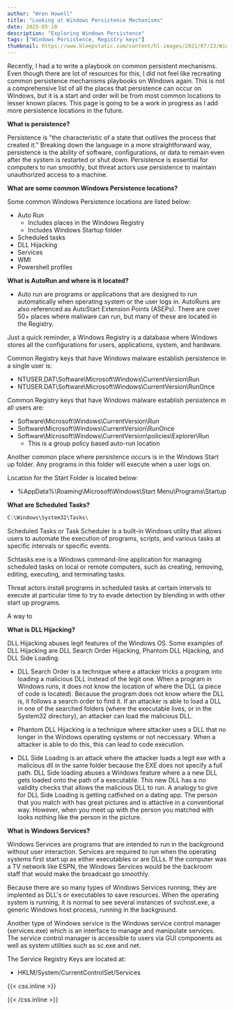 ```yaml
---
author: "Wren Howell"
title: "Looking at Windows Persistence Mechanisms"
date: 2025-05-10
description: "Exploring Windows Persistence"
tags: ["Windows Persistence, Registry keys"]
thumbnail: https://www.bleepstatic.com/content/hl-images/2021/07/23/Windows-attack.jpg
---
```


Recently, I had a to write a playbook on common persistent mechanisms. Even though there are lot of resources for this, I did not feel like recreating common persistence mechanisms playbooks on Windows again. This is not a comprehensive list of all the places that persistence can occur on Windows, but it is a start and order will be from most common locations to lesser known places. This page is going to be a work in progress as I add more persistence locations in the future. 

**What is persistence?**

Persistence is "the characteristic of a state that outlives the process that created it."
Breaking down the language in a more straightforward way, persistence is the ability of software, configurations, or data to remain even after the system is restarted or shut down. Persistence is essential for computers to run smoothly, but threat actors use persistence to maintain unauthorized access to a machine.

**What are some common Windows Persistence locations?**

Some common Windows Persistence locations are listed below:

- Auto Run 
  - Includes places in the Windows Registry 
  - Includes Windows Startup folder
- Scheduled tasks
- DLL Hijacking
- Services 
- WMI
- Powershell profiles


**What is AutoRun and where is it located?**

- Auto run are programs or applications that are designed to run automatically when operating system or the user logs in. AutoRuns are also referenced as  AutoStart Extension Points (ASEPs). There are over 50+ places where maliware can run, but many of these are located in the Registry. 

Just a quick reminder, a Windows Registry is a database where Windows stores all the configurations for users, applications, system, and hardware. 

Common Registry keys that have Windows malware establish persistence in a single user is: 

- NTUSER.DAT\Software\Microsoft\Windows\CurrentVersion\Run
- NTUSER.DAT\Software\Microsoft\Windows\CurrentVersion\RunOnce

Common Registry keys that have Windows malware establish persistence in all users are: 

- Software\Microsoft\Windows\CurrentVersion\Run
- Software\Microsoft\Windows\CurrentVersion\RunOnce
- Software\Microsoft\Windows\CurrentVersion\policies\Explorer\Run
  - This is a group policy based auto-run location 

Another common place where persistence occurs is in the Windows Start up folder. Any programs in this folder will execute when a user logs on. 

Location for the Start Folder is located below:

- %AppData%\Roaming\Microsoft\Windows\Start Menu\Programs\Startup 


**What are Scheduled Tasks?**

```bash
C:\Windows\System32\Tasks\
```
Scheduled Tasks or Task Scheduler is a built-in Windows utility that allows users to automate the execution of programs, scripts, and various tasks at specific intervals or specific events. 

Schtasks.exe is a Windows command-line application for managing scheduled tasks on local or remote computers, such as creating, removing, editing, executing, and terminating tasks. 

Threat actors install programs in scheduled tasks at certain intervals to execute at particular time to try to evade detection by blending in with other start up programs. 

A way to 

**What is DLL Hijacking?**

DLL Hijacking abuses legit features of the Windows OS. Some examples of DLL Hijacking are DLL Search Order Hijacking, Phantom DLL Hijacking, and DLL Side Loading. 

  - DLL Search Order is a technique where a attacker tricks a program into loading a malicious DLL instead of the legit one. When a program in Windows runs, it does not know the location of where the DLL (a piece of code is located). Because the program does not know where the DLL is, it follows a search order to find it. If an attacker is able to load a DLL in one of the searched folders (where the executable lives, or in the System32 directory), an attacker can load the malicious DLL. 

  - Phantom DLL Hijacking is a technique where attacker uses a DLL that no longer in the Windows operating systems or not neccessary. When a attacker is able to do this, this can lead to code execution. 

  - DLL Side Loading is an attack where the attacker loads a legit exe with a malicious dll in the same folder because the EXE does not specify a full path. DLL Side loading abuses a Windows feature where a a new DLL gets loaded onto the path of a executable. This new DLL has a no validity checks that allows the malicious DLL to run. A analogy to give for DLL Side Loading is getting catfished on a dating app. The person that you match with has great pictures and is attactive in a conventional way. However, when you meet up with the person you matched with looks nothing like the person in the picture. 


**What is Windows Services?**

Windows Services are programs that are intended to run in the background without user interaction. Services are required to run when the operating systems first start up as either executables or are DLLs. If the computer was a TV network like ESPN, the Windows Services would be the backroom staff that would make the broadcast go smoothly. 

Because there are so many types of Windows Services running, they are implented as DLL's or executables to save resources. When the operating system is running, it is normal to see several instances of svchost.exe, a generic Windows host process, running in the background. 

Another type of Windows service is the  Windows service control manager (services.exe) which is an interface to manage and manipulate services. The service control manager is accessible to users via GUI components as well as system utilities such as sc.exe and net. 

The Service Registry Keys are located at:

- HKLM/System/CurrentControlSet/Services  


{{< css.inline >}}

<style>
.emojify {
	font-family: Apple Color Emoji, Segoe UI Emoji, NotoColorEmoji, Segoe UI Symbol, Android Emoji, EmojiSymbols;
	font-size: 2rem;
	vertical-align: middle;
}
@media screen and (max-width:650px) {
  .nowrap {
    display: block;
    margin: 25px 0;
  }
}
</style>

{{< /css.inline >}}

